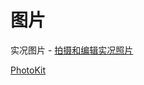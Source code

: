 # 图片

实况图片 - [拍摄和编辑实况照片](<https://support.apple.com/zh-cn/HT207310>)

[PhotoKit](<https://developer.apple.com/documentation/photokit>)

